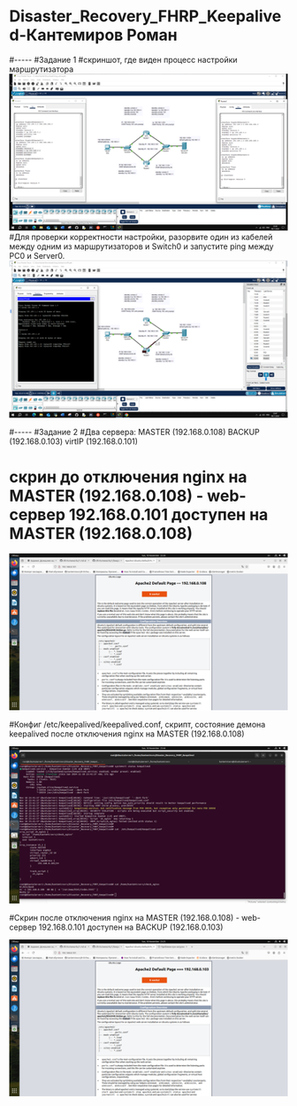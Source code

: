 # Disaster_Recovery_FHRP_Keepalived-Кантемиров Роман
#-----
#Задание 1
#скриншот, где виден процесс настройки маршрутизатора
![z11.png](https://github.com/kantemirovrs/Disaster_Recovery_FHRP_Keepalived/blob/main/img/z11.png)
#Для проверки корректности настройки, разорвите один из кабелей между одним из маршрутизаторов и Switch0 и запустите ping между PC0 и Server0.
![z12.png](https://github.com/kantemirovrs/Disaster_Recovery_FHRP_Keepalived/blob/main/img/z12.png)


#-----
#Задание 2
#Два сервера: MASTER (192.168.0.108) BACKUP (192.168.0.103) virtIP (192.168.0.101)
#
# скрин до отключения nginx на MASTER (192.168.0.108) - web-сервер 192.168.0.101 доступен на MASTER (192.168.0.108)
 
![z21.png](https://github.com/kantemirovrs/Disaster_Recovery_FHRP_Keepalived/blob/main/img/z21.png)

#Конфиг /etc/keepalived/keepalived.conf, скрипт, состояние демона keepalived после отключения nginx на MASTER (192.168.0.108) 

![z24.png](https://github.com/kantemirovrs/Disaster_Recovery_FHRP_Keepalived/blob/main/img/z24.png)

#Скрин после отключения nginx на MASTER (192.168.0.108) - web-сервер 192.168.0.101 доступен на BACKUP (192.168.0.103) 

![z25.png](https://github.com/kantemirovrs/Disaster_Recovery_FHRP_Keepalived/blob/main/img/z25.png)
